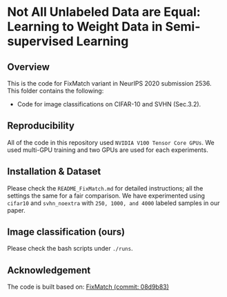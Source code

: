 # Not All Unlabeled Data are Equal:<br/> Learning to Weight Data in Semi-supervised Learning

## Overview
This is the code for FixMatch variant in NeurIPS 2020 submission 2536. This folder contains the following:

*   Code for image classifications on CIFAR-10 and SVHN (Sec.3.2).

## Reproducibility
All of the code in this repository used `NVIDIA V100 Tensor Core GPUs`. We used multi-GPU training and two GPUs are used for each experiments.

## Installation & Dataset

Please check the `README_FixMatch.md` for detailed instructions; all the settings the same for a fair comparison. We have experimented using `cifar10` and `svhn_noextra` with `250, 1000, and 4000` labeled samples in our paper.

## Image classification (ours)
Please check the bash scripts under `./runs`.

## Acknowledgement

The code is built based on:
[FixMatch (commit: 08d9b83)](https://github.com/google-research/fixmatch)
